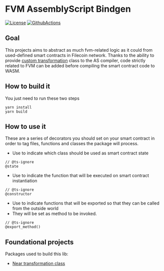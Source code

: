 # FVM AssemblyScript Bindgen
[![License](https://img.shields.io/badge/License-MIT-blue.svg)](https://opensource.org/licenses/MIT)
[![GithubActions](https://github.com/Zondax/fvm-as-bindgen/actions/workflows/main.yaml/badge.svg)](https://github.com/Zondax/fvm-as-bindgen/blob/master/.github/workflows/main.yaml)


## Goal 
This projects aims to abstract as much fvm-related logic as it could from used-defined smart contracts in Filecoin network.
Thanks to the ability to provide [custom transformation](https://www.assemblyscript.org/compiler.html#transforms) class to the AS compiler,
code strictly related to FVM can be added before compiling the smart contract code to WASM.

## How to build it
You just need to run these two steps
```
yarn install
yarn build
```

## How to use it
These are a series of decorators you should set on your smart contract in order to tag files, functions and classes
the package will process.

- Use to indicate which class should be used as smart contract state
```
// @ts-ignore
@state
```
- Use to indicate the function that will be executed on smart contract instantiation

```
// @ts-ignore
@constructor
```

- Use to indicate functions that will be exported so that they can be called from the outside world
- They will be set as method to be invoked.
```
// @ts-ignore
@export_method()
```

## Foundational projects
Packages used to build this lib:

- [Near transformation class](https://github.com/near/near-sdk-as/bindgen)
